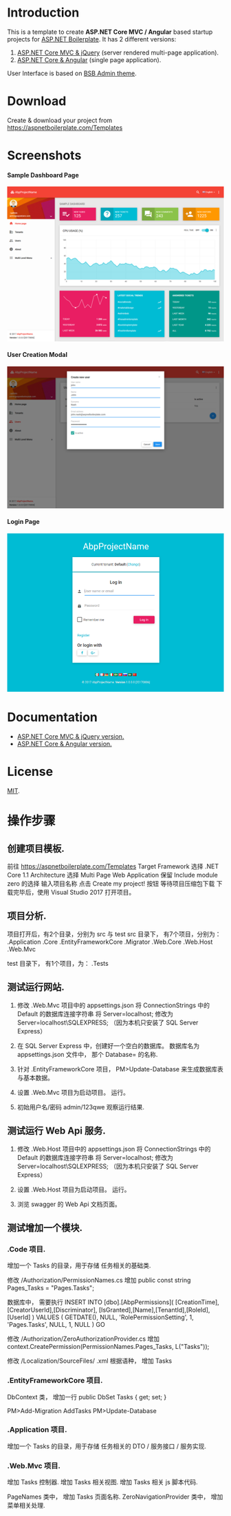 # Introduction

This is a template to create **ASP.NET Core MVC / Angular** based startup projects for [ASP.NET Boilerplate](https://aspnetboilerplate.com/Pages/Documents). It has 2 different versions:

1. [ASP.NET Core MVC & jQuery](https://aspnetboilerplate.com/Pages/Documents/Zero/Startup-Template-Core) (server rendered multi-page application).
2. [ASP.NET Core & Angular](https://aspnetboilerplate.com/Pages/Documents/Zero/Startup-Template-Angular) (single page application).

User Interface is based on [BSB Admin theme](https://github.com/gurayyarar/AdminBSBMaterialDesign).

# Download

Create & download your project from https://aspnetboilerplate.com/Templates

# Screenshots

#### Sample Dashboard Page
![](_screenshots/module-zero-core-template-ui-home.png)

#### User Creation Modal
![](_screenshots/module-zero-core-template-ui-user-create-modal.png)

#### Login Page

![](_screenshots/module-zero-core-template-ui-login.png)

# Documentation

* [ASP.NET Core MVC & jQuery version.](https://aspnetboilerplate.com/Pages/Documents/Zero/Startup-Template-Core)
* [ASP.NET Core & Angular  version.](https://aspnetboilerplate.com/Pages/Documents/Zero/Startup-Template-Angular)

# License

[MIT](LICENSE).








# 操作步骤



## 创建项目模板.

前往 https://aspnetboilerplate.com/Templates
Target Framework 选择 .NET Core 1.1
Architecture 选择 Multi Page Web Application
保留 Include module zero 的选择
输入项目名称
点击 Create my project! 按钮
等待项目压缩包下载
下载完毕后，使用 Visual Studio 2017 打开项目。





## 项目分析.

项目打开后，有2个目录，分别为 src 与 test
src 目录下， 有7个项目，分别为：
    .Application
	.Core
	.EntityFrameworkCore
	.Migrator
	.Web.Core
	.Web.Host
	.Web.Mvc

test 目录下， 有1个项目，为：
    .Tests






## 测试运行网站.

1. 修改 .Web.Mvc 项目中的 appsettings.json
将 ConnectionStrings 中的 Default 的数据库连接字符串
将 Server=localhost; 修改为 Server=localhost\\SQLEXPRESS;
（因为本机只安装了 SQL Server Express）


2. 在 SQL Server Express 中，创建好一个空白的数据库。
数据库名为 appsettings.json 文件中， 那个 Database= 的名称.


3. 针对 .EntityFrameworkCore 项目，
PM>Update-Database
来生成数据库表与基本数据。


4. 设置 .Web.Mvc 项目为启动项目。
运行。


5. 初始用户名/密码  admin/123qwe
观察运行结果.





## 测试运行 Web Api 服务.

1. 修改 .Web.Host 项目中的 appsettings.json
将 ConnectionStrings 中的 Default 的数据库连接字符串
将 Server=localhost; 修改为 Server=localhost\\SQLEXPRESS;
（因为本机只安装了 SQL Server Express）


2. 设置 .Web.Host 项目为启动项目。
运行。


3. 浏览 swagger 的 Web Api 文档页面。







## 测试增加一个模块.

### .Code 项目.
增加一个 Tasks 的目录，用于存储 任务相关的基础类.

修改 /Authorization/PermissionNames.cs
增加 public const string Pages_Tasks = "Pages.Tasks";


数据库中， 需要执行
INSERT INTO [dbo].[AbpPermissions](
	[CreationTime],[CreatorUserId],[Discriminator],
	[IsGranted],[Name],[TenantId],[RoleId],[UserId]
) VALUES (
	GETDATE(),	NULL,	'RolePermissionSetting',
	1,	'Pages.Tasks',		NULL,  1,  NULL
)
GO


修改 /Authorization/ZeroAuthorizationProvider.cs
增加 context.CreatePermission(PermissionNames.Pages_Tasks, L("Tasks"));



修改 /Localization/SourceFiles/ .xml
根据语种， 增加 <text name="Tasks">Tasks</text>




### .EntityFrameworkCore 项目.
DbContext 类， 增加一行
public DbSet<Task> Tasks { get; set; }

PM>Add-Migration AddTasks
PM>Update-Database


### .Application 项目.
增加一个 Tasks 的目录，用于存储 任务相关的 DTO / 服务接口 / 服务实现.


### .Web.Mvc 项目.
增加 Tasks 控制器.
增加 Tasks 相关视图.
增加 Tasks 相关 js 脚本代码.

PageNames 类中， 增加 Tasks 页面名称.
ZeroNavigationProvider 类中， 增加菜单相关处理.

